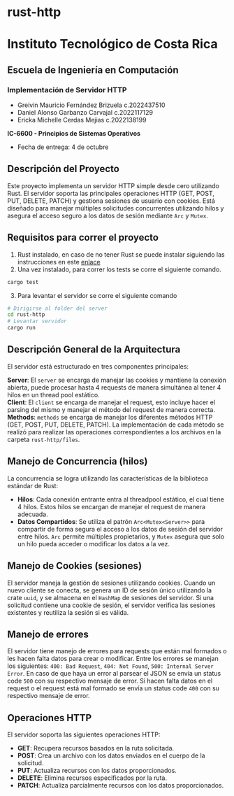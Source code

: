 # rust-http

# Instituto Tecnológico de Costa Rica
## Escuela de Ingeniería en Computación
### Implementación de Servidor HTTP

- Greivin Mauricio Fernández Brizuela c.2022437510
- Daniel Alonso Garbanzo Carvajal c.2022117129
- Ericka Michelle Cerdas Mejias c.2022138199

**IC-6600 - Principios de Sistemas Operativos**
* Fecha de entrega: 4 de octubre

## Descripción del Proyecto

Este proyecto implementa un servidor HTTP simple desde cero utilizando Rust. El servidor soporta las principales operaciones HTTP (GET, POST, PUT, DELETE, PATCH) y gestiona sesiones de usuario con cookies. Está diseñado para manejar múltiples solicitudes concurrentes utilizando hilos y asegura el acceso seguro a los datos de sesión mediante `Arc` y `Mutex`.

## Requisitos para correr el proyecto

1. Rust instalado, en caso de no tener Rust se puede instalar siguiendo las instrucciones en este [enlace](https://doc.rust-lang.org/book/ch01-01-installation.html)
2. Una vez instalado, para correr los tests se corre el siguiente comando.
```bash
cargo test
```
3. Para levantar el servidor se corre el siguiente comando
```bash
# Dirigirse al folder del server
cd rust-http
# Levantar servidor
cargo run
```

## Descripción General de la Arquitectura

El servidor está estructurado en tres componentes principales:

**Server**: El `server` se encarga de manejar las cookies y mantiene la conexión abierta, puede procesar hasta 4 requests de manera simultánea al tener 4 hilos en un thread pool estático.\
**Client**: El `client` se encarga de manejar el request, esto incluye hacer el parsing del mismo y manejar el método del request de manera correcta.\
**Methods**: `methods` se encarga de manejar los diferentes métodos HTTP (GET, POST, PUT, DELETE, PATCH). La implementación de cada método se realizó para realizar las operaciones correspondientes a los archivos en la carpeta `rust-http/files`.

## Manejo de Concurrencia (hilos)

La concurrencia se logra utilizando las características de la biblioteca estándar de Rust:

- **Hilos**: Cada conexión entrante entra al threadpool estático, el cual tiene 4 hilos. Estos hilos se encargan de manejar el request de manera adecuada.
- **Datos Compartidos**: Se utiliza el patrón `Arc<Mutex<Server>>` para compartir de forma segura el acceso a los datos de sesión del servidor entre hilos. `Arc` permite múltiples propietarios, y `Mutex` asegura que solo un hilo pueda acceder o modificar los datos a la vez.

## Manejo de Cookies (sesiones)

El servidor maneja la gestión de sesiones utilizando cookies. Cuando un nuevo cliente se conecta, se genera un ID de sesión único utilizando la crate `uuid`, y se almacena en el `HashMap` de sesiones del servidor. Si una solicitud contiene una cookie de sesión, el servidor verifica las sesiones existentes y reutiliza la sesión si es válida.

## Manejo de errores

El servidor tiene manejo de errores para requests que están mal formados o les hacen falta datos para crear o modificar. Entre los errores se manejan los siguientes: `400: Bad Request`, `404: Not Found`, `500: Internal Server Error`. En caso de que haya un error al parsear el JSON se envía un status code `500` con su respectivo mensaje de error. Si hacen falta datos en el request o el request está mal formado se envía un status code `400` con su respectivo mensaje de error.

## Operaciones HTTP

El servidor soporta las siguientes operaciones HTTP:

- **GET**: Recupera recursos basados en la ruta solicitada.
- **POST**: Crea un archivo con los datos enviados en el cuerpo de la solicitud.
- **PUT**: Actualiza recursos con los datos proporcionados.
- **DELETE**: Elimina recursos especificados por la ruta.
- **PATCH**: Actualiza parcialmente recursos con los datos proporcionados.

<!-- ## 9. Pruebas del Fixed Thread Pool
- **Prueba de Creación de Hilos**:
      Objetivo:
      Verificar que el Fixed Thread Pool crea hilos solo hasta el límite establecido y reutiliza los hilos existentes para nuevas solicitudes.

      Procedimiento:
         1. Configura el pool con un tamaño fijo, por ejemplo, 4 hilos: let pool = ThreadPool::new(4);.
         2. Inicia el servidor.
         3. Envía múltiples solicitudes (más de 4) concurrentemente usando curl o una herramienta similar:
   
      Resultado Esperado:
      Solo se crean 4 hilos, y estos se reutilizan para manejar todas las solicitudes, sin crear hilos adicionales. 
   <div align="center">
      <img src="images/Prueba1Thread.png" alt="Figura 1: Resultado Prueba de creación de hilos" />
      <p>Figura 1: Resultado Prueba de creación de hilos</p>
   </div>
- **Prueba de Saturación del Pool**:
      Objetivo:
      Evaluar cómo responde el pool cuando todas las threads están ocupadas y llegan más solicitudes.

      Procedimiento:
         1. Envía 10 solicitudes concurrentes rápidas

      Resultado Esperado:
      Las primeras 4 solicitudes se procesan inmediatamente; las demás se encolan y se procesan a medida que los hilos se desocupan.
   <div align="center">
      <img src="images/Prueba2Thread.png" alt="Figura 2: Resultado Prueba de saturación del Pool" />
      <p>Figura 2: Resultado Prueba de saturación del Pool</p>
   </div>

- **Prueba de Tiempo de Respuesta Bajo Carga**:
      Objetivo:
      Medir el tiempo que toma completar 50 tareas cuando el pool tiene 4 hilos.

      Procedimiento:
         1. Se envían 50 tareas, cada una simulando un trabajo de 100 milisegundos.

      Resultado Esperado:
      Las tareas deberían completarse en un tiempo aproximado de 5 segundos, considerando la limitación de hilos.
   <div align="center">
      <img src="images/Prueba3Thread.png" alt="Figura 3: Resultado Prueba de Tiempo de Respuesta Bajo Carga" />
      <p>Figura 3: Resultado Prueba de Tiempo de Respuesta Bajo Carga</p>
   </div>

- **Prueba de Manejo de Errores**:
      Objetivo:
      Verificar que el pool continúa operando después de que se produce un error controlado en una tarea

      Procedimiento:
         1. Se envían 4 tareas, donde una de ellas provoca un pánico controlado.

      Resultado Esperado:
      La prueba debería capturar el error y permitir que las otras tareas se ejecuten correctamente.
   <div align="center">
      <img src="images/Prueba4Thread.png" alt="Figura 4: Resultado Prueba de Manejo de Errores" />
      <p>Figura 4: Resultado Prueba de TManejo de Errores</p>
   </div> -->